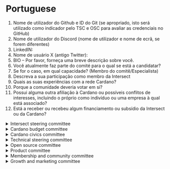 # Portuguese

1. Nome de utilizador do Github e ID do Git (se apropriado, isto será utilizado como indicador pelo TSC e OSC para avaliar as credenciais no GitHub)
2. Nome de utilizador do Discord (nome de utilizador e nome de ecrã, se forem diferentes)
3. LinkedIN:
4. Nome de usuário X (antigo Twitter):
5. BIO – Por favor, forneça uma breve descrição sobre você.
6. Você atualmente faz parte do comité para o qual se está a candidatar?
7. Se for o caso, em qual capacidade? (Membro do comitê/Especialista)
8. Descreva a sua participação como membro da Intersect
9. Quais as suas experiências com a rede Cardano?
10. Porque a comunidade deveria votar em si?
11. Possui alguma outra afiliação à Cardano ou possíveis conflitos de interesses, incluindo o próprio como indivíduo ou uma empresa à qual está associado?
12. Está a receber ou recebeu algum financiamento ou subsídio da Intersect ou da Cardano?

<details>

<summary>Intersect steering committee </summary>

1. Como propõe melhorar a atual estrutura de incorporação do feedback da comunidade no processo de tomada de decisão da Intersect?
2. Que competências ou experiências específicas acreditas possuir que seriam mais valiosas para o ISC, e como as aproveitaria para contribuir para os seus objetivos?
3. Como membro eleito, representaria a comunidade Cardano no ISC. Como garantiria uma comunicação consistente e eficaz entre o(s) comité(s) e a comunidade, e como recolheria e incorporaria o feedback da comunidade na tomada de decisões do comité?

</details>

<details>

<summary>Cardano budget committee</summary>

1. Poderia descrever uma experiência passada que ilustre a sua compreensão dos princípios financeiros e da gestão orçamental, incluindo a forma como monitorou o desempenho orçamental e fez os ajustes necessários?
2. Anteriormente, como alinhou as prioridades orçamentais com os objetivos mais amplos de uma organização e quais métodos utilizou para garantir precisão e transparência nos registos e projeções financeiras?
3. Qual é a sua abordagem para colaborar com diversas partes interessadas — como equipas financeiras e chefes de departamento — para identificar oportunidades de poupança de custos, gerir riscos financeiros e manter a responsabilização?

</details>

<details>

<summary>Cardano civics committee</summary>

1. Qual é a sua visão sobre como melhorar o modelo de governança da Cardano e em que sugere que nos concentremos primeiro? Seja breve.
2. Como contribuiu para a transformação da governação em Cardano e porque é que isso faz de si uma boa opção para o Comité Cívico? Seja breve
3. Quais estratégias implementaria para envolver e educar a mais ampla comunidade Cardano sobre os processos de governança?

</details>

<details>

<summary>Technical steering committee</summary>

1. Descreva a sua experiência no desenvolvimento e implementação da Core Cardando Blockchain Technology? (Ou qualquer outra blockchain, se aplicável) (Por exemplo...)
2. Descreva a sua experiência na redação ou avaliação de propostas complexas de blockchain? (Por exemplo, artigos de investigação, resumos de projetos, chamadas a concurso, avaliação de concursos)
3. Descreva qualquer outra experiência relevante que tenha relacionada com outras rDescreva qualquer outra experiência pessoal relevante que seja relacionada com outras responsabilidades do TSC? (Por exemplo, Tendering, Quality Assurance, Gestão de Programas, Comunicações Técnicas)

</details>

<details>

<summary>Open source committee</summary>

1. Qual é a sua experiência e envolvimento com projetos de código aberto?
2. Qual é a sua experiência de envolvimento com comunidades abertas?
3. Qual é a sua experiência com a gestão de orçamento/contratos relacionada a projetos?

</details>

<details>

<summary>Product committee</summary>

1. Pode partilhar um exemplo real de como definir e lançar um produto com sucesso?
2. Para a Cardano, como é a adequação do produto ao mercado e como isso pode melhorar a aquisição e retenção de clientes, bem como o posicionamento global no mercado?
3. Como priorizaria os projetos ou recursos da Cardano para maximizar o impacto?

</details>

<details>

<summary>Membership and community committee</summary>

1. Fale-nos dos recursos que possui para contribuir para as atividades do comité: por exemplo: quantas horas por semana pode dedicar? Com que frequência pode participar nos canais de comunicação designados pelo comité?
2. Quais são as principais iniciativas do MCC que mais o entusiasmam ou com as quais mais está disposto a contribuir?
3. Pode partilhar as suas ideias sobre transparência e responsabilidade em relação ao seu trabalho na MCC e ao trabalho da MCC como um todo? - Como comunica à comunidade o que está a fazer dentro do MCC e pretende manter as discussões dentro do MCC o mais públicas possível?

</details>

<details>

<summary>Growth and marketing committee</summary>

1. Pode descrever a sua experiência em marketing tanto no mundo Web3 como no mundo Web2, incluindo o número de anos em que trabalhou em cada um? Forneça exemplos de campanhas de crescimento de marketing que implementou ou elaborou estratégias no passado, incluindo links para o trabalho, se possível.
2. Na sua opinião, quais são os principais desafios que a Cardano enfrenta nos seus esforços de crescimento hoje e como se propõe abordá-los como membro do comité de marketing?
3. Descreva uma campanha/atividade de marketing bem-sucedida que tenha liderado ou contribuído num contexto relacionado com o marketing tecnológico. Que estratégias implementou e quais foram os resultados mensuráveis?

</details>

